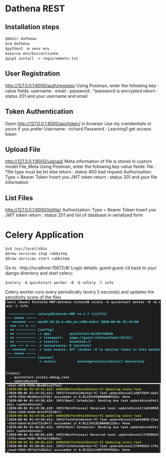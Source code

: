 # Dathena REST 

## Installation steps
```
$mkdir dathena
$cd dathena
$python3 -m venv env
$source env/bin/activate
$pip3 install -r requirements.txt
```

## User Registration
http://127.0.0.1:8000/auth/register/
Using Postman, enter the following key-value fields:
username : <insert your username>
email : <insert your email>
password : <insert your password>
*password is encrypted
return : status 201 and your username and email


## Token Authentication
Open http://127.0.0.1:8000/api/token/ in browser
Use my crendentials or yours if you prefer
Username : richard
Password : Learning1
get access token

## Upload File
http://127.0.0.1:8000/upload/
Meta information of file is stored in custom model File_Meta
Using Postman, enter the following key-value fields:
file : <insert your file.txt>
*file type must be.txt else return : status 400 bad request
Authorization:
Type = Bearer Token
Insert you JWT token
return : status 201 and your file information

## List Files
http://127.0.0.1:8000/listfile/
Authorization:
Type = Bearer Token
Insert you JWT token
return : status 201 and list of database in serialized form

# Celery Application
```
$cd /usr/local/sbin
$brew services stop rabbitmq
$brew services start rabbitmq
```
Go to : http://localhost:15672/#/
Login details: guest:guest
cd back to your django directory and start celery:
```
$celery -A quickstart worker -B -Q celery -l info
```
Celery worker runs every periodically (every 5 seconds) and updates the sensitivity score of the files 
![alt text](https://github.com/savvyguru/dathena/blob/master/media/Screenshot%202020-08-06%20at%209.49.19%20AM.png)
![alt text](https://github.com/savvyguru/dathena/blob/master/media/Screenshot%202020-08-06%20at%209.50.05%20AM.png)

